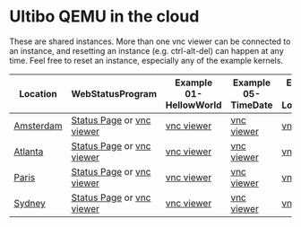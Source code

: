 Ultibo QEMU in the cloud
========================

These are shared instances. More than one vnc viewer can be connected to an instance, and resetting an instance (e.g. ctrl-alt-del) can happen at any time. Feel free to reset an instance, especially any of the example kernels.

|Location|WebStatusProgram|Example 01-HellowWorld|Example 05-TimeDate|Example 09-LogOutput|Example 17-TextEditor|
|-|-|-|-|-|-|
|[Amsterdam](http://108.61.117.135)|[Status Page](http://108.61.117.135:5570/status/about) or [vnc viewer](http://novnc.com/noVNC/vnc_auto.html?host=108.61.117.135&port=5770&reconnect=1&reconnect_delay=5000)|[vnc viewer](http://novnc.com/noVNC/vnc_auto.html?host=108.61.117.135&port=5775&reconnect=1&reconnect_delay=5000)|[vnc viewer](http://novnc.com/noVNC/vnc_auto.html?host=108.61.117.135&port=5771&reconnect=1&reconnect_delay=5000)|[vnc viewer](http://novnc.com/noVNC/vnc_auto.html?host=108.61.117.135&port=5772&reconnect=1&reconnect_delay=5000)|[vnc viewer](http://novnc.com/noVNC/vnc_auto.html?host=108.61.117.135&port=5774&reconnect=1&reconnect_delay=5000)|
|[Atlanta](http://45.32.223.179)|[Status Page](http://45.32.223.179:5570/status/about) or [vnc viewer](http://novnc.com/noVNC/vnc_auto.html?host=45.32.223.179&port=5770&reconnect=1&reconnect_delay=5000)|[vnc viewer](http://novnc.com/noVNC/vnc_auto.html?host=45.32.223.179&port=5775&reconnect=1&reconnect_delay=5000)|[vnc viewer](http://novnc.com/noVNC/vnc_auto.html?host=45.32.223.179&port=5771&reconnect=1&reconnect_delay=5000)|[vnc viewer](http://novnc.com/noVNC/vnc_auto.html?host=45.32.223.179&port=5772&reconnect=1&reconnect_delay=5000)|[vnc viewer](http://novnc.com/noVNC/vnc_auto.html?host=45.32.223.179&port=5774&reconnect=1&reconnect_delay=5000)|
|[Paris](http://45.63.115.228)|[Status Page](http://45.63.115.228:5570/status/about) or [vnc viewer](http://novnc.com/noVNC/vnc_auto.html?host=45.63.115.228&port=5770&reconnect=1&reconnect_delay=5000)|[vnc viewer](http://novnc.com/noVNC/vnc_auto.html?host=45.63.115.228&port=5775&reconnect=1&reconnect_delay=5000)|[vnc viewer](http://novnc.com/noVNC/vnc_auto.html?host=45.63.115.228&port=5771&reconnect=1&reconnect_delay=5000)|[vnc viewer](http://novnc.com/noVNC/vnc_auto.html?host=45.63.115.228&port=5772&reconnect=1&reconnect_delay=5000)|[vnc viewer](http://novnc.com/noVNC/vnc_auto.html?host=45.63.115.228&port=5774&reconnect=1&reconnect_delay=5000)|
|[Sydney](http://104.156.232.107)|[Status Page](http://104.156.232.107:5570/status/about) or [vnc viewer](http://novnc.com/noVNC/vnc_auto.html?host=104.156.232.107&port=5770&reconnect=1&reconnect_delay=5000)|[vnc viewer](http://novnc.com/noVNC/vnc_auto.html?host=104.156.232.107&port=5775&reconnect=1&reconnect_delay=5000)|[vnc viewer](http://novnc.com/noVNC/vnc_auto.html?host=104.156.232.107&port=5771&reconnect=1&reconnect_delay=5000)|[vnc viewer](http://novnc.com/noVNC/vnc_auto.html?host=104.156.232.107&port=5772&reconnect=1&reconnect_delay=5000)|[vnc viewer](http://novnc.com/noVNC/vnc_auto.html?host=104.156.232.107&port=5774&reconnect=1&reconnect_delay=5000)|
